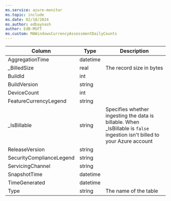 ```yaml
---
ms.service: azure-monitor
ms.topic: include
ms.date: 02/18/2024
ms.author: edbaynash
author: EdB-MSFT
ms.custom: MAWindowsCurrencyAssessmentDailyCounts
---
```



| Column | Type | Description |
|---|---|---|
| AggregationTime | datetime |   |
| _BilledSize | real | The record size in bytes |
| BuildId | int |   |
| BuildVersion | string |   |
| DeviceCount | int |   |
| FeatureCurrencyLegend | string |   |
| _IsBillable | string | Specifies whether ingesting the data is billable. When _IsBillable is `false` ingestion isn't billed to your Azure account |
| ReleaseVersion | string |   |
| SecurityComplianceLegend | string |   |
| ServicingChannel | string |   |
| SnapshotTime | datetime |   |
| TimeGenerated | datetime |   |
| Type | string | The name of the table |
